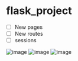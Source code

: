 # flask_project

- [ ] New pages
- [ ] New routes
- [ ] sessions

![image](https://github.com/MaxMedvedenko/flask_project/assets/115340723/11ffdf44-ca85-41cb-8a50-9d5856c2eb9f)
![image](https://github.com/MaxMedvedenko/flask_project/assets/115340723/994ed9e2-19c8-4163-b9e8-6a95a0f46a26)
![image](https://github.com/MaxMedvedenko/flask_project/assets/115340723/297e0cb7-983f-4c51-b80a-03a4166b6b34)
